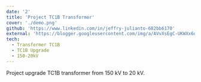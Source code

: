 ```yaml
---
date: '2'
title: 'Project TC1B Transformer'
cover: './demo.png'
github: 'https://www.linkedin.com/in/jeffry-julianto-682bb6170'
external: 'https://blogger.googleusercontent.com/img/a/AVvXsEgC-UKWXx6qCV2fndznpwzbTh-ean3SEUbUL1_zG8TbNo3uaw3-XE5LSCvRdlUamb96E8hSH8Iotl9Cl0nSnqbHPIhTDHr5-pR-c6bdQ8P4hdin2F9_hZ--mRUgN-1f0KwiPGUZJwK2VRHGkU-uc9tZOLTCRWIbVx2eXgqrUcuYyC54x7LJ7nhphT4kSw=s1600'
tech:
  - Transformer TC1B
  - TC1B Upgrade
  - 150-20kV
---
```


Project upgrade TC1B transformer from 150 kV to 20 kV.